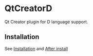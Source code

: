QtCreatorD
==========

Qt Creator plugin for D language support.

Installation
------------
See [Installation](https://github.com/GoldMax/QtCreatorD/wiki/Installation) and [After install](https://github.com/GoldMax/QtCreatorD/wiki/Setup)

